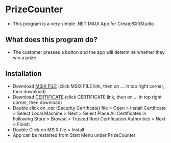 PrizeCounter
===============

* This program is a very simple .NET MAUI App for Create!GiftStudio

What does this program do?
--------------------------

* The customer presses a button and the app will determine whether they win a prize

Installation
--------------------------
* Download [MSIX FILE](https://github.com/Chimson/PrizeCounter/blob/main/Publish/PrizeCounter_0.0.4.0_Debug_Test/PrizeCounter_0.0.4.0_x64_Debug.msix)
  (click MSIX FILE link, then on ... in top right corner, then download)
* Download [CERTIFICATE](https://github.com/Chimson/PrizeCounter/blob/main/Publish/PrizeCounter_0.0.4.0_Debug_Test/PrizeCounter_0.0.4.0_x64_Debug.cer)
  (click CERTIFICATE link, then on ... in top right corner, then download)
* Double click on .cer (Security Certificate) file > Open > Install Certificate > Select Local Machine > Next > Select Place All Certificates in Following Store >
    Browse > Trusted Root Certification Authorities > Next > Finish
* Double Click on MSIX file > Install
* App can be restarted from Start Menu under PrizeCounter
